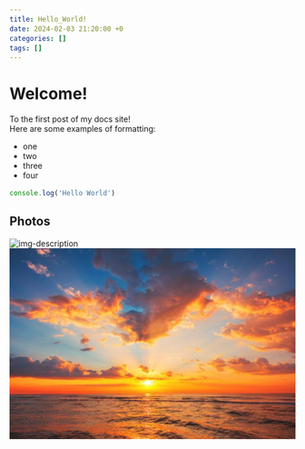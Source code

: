 ```yaml
---
title: Hello_World!
date: 2024-02-03 21:20:00 +0
categories: []
tags: []
---
```

# Welcome!
To the first post of my docs site!\
Here are some examples of formatting:
* one
* two
* three
* four
```javascript
console.log('Hello World')
```
## Photos
![img-description](..\assets\img\test\waterfall.png)
![img-description](..\assets\img\test\sunset.png)